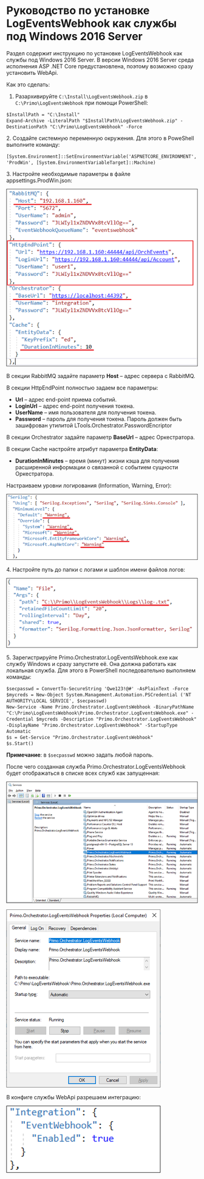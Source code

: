 # Руководство по установке LogEventsWebhook как службы под Windows 2016 Server
Раздел содержит инструкцию по установке LogEventsWebhook как службы под Windows 2016 Server. В версии Windows 2016 Server среда исполнения ASP .NET Core предустановлена, поэтому возможно сразу установить WebApi. 

Как это сделать:

1. Разархивируйте `C:\Install\LogEventsWebhook.zip` в` C:\Primo\LogEventsWebhook` при помощи PowerShell:
```
$InstallPath = "C:\Install"
Expand-Archive -LiteralPath "$InstallPath\LogEventsWebhook.zip" -DestinationPath "C:\Primo\LogEventsWebhook" -Force
```

2\. Создайте системную переменную окружения. Для этого в PoweShell выполните команду:
```
[System.Environment]::SetEnvironmentVariable('ASPNETCORE_ENVIRONMENT', 'ProdWin', [System.EnvironmentVariableTarget]::Machine)
```

3\. Настройте необходимые параметры в файле appsettings.ProdWin.json:

![](<../../../.gitbook/assets/install-webhooks-1.png>)

В секции RabbitMQ задайте параметр **Host** – адрес сервера с RabbitMQ.

В секции HttpEndPoint полностью задаем все параметры:
* **Url** – адрес end-point приема событий.
* **LoginUrl** – адрес end-point получения токена.
* **UserName** – имя пользователя для получения токена.
* **Password** – пароль для получения токена. Пароль должен быть зашифрован утилитой LTools.Orchestrator.PasswordEncriptor

В секции Orchestrator задайте параметр **BaseUrl** – адрес Оркестратора.

В секции Cache настройте атрибут параметра **EntityData**:
* **DurationInMinutes** – время (минут) жизни кэша для получения расширенной информации о связанной с событием сущности Оркестратора.

Настраиваем уровни логирования (Information, Warning, Error):

![](<../../../.gitbook/assets/install-webhooks-2.png>)

4\. Настройте путь до папки с логами и шаблон имени файлов логов:

![](<../../../.gitbook/assets/install-webhooks-3.png>)

5\. Зарегистрируйте Primo.Orchestrator.LogEventsWebhook.exe как службу Windows и сразу запустите её. Она должна работать как локальная служба. Для этого в PowerShell последовательно выполняем команды:
```
$secpasswd = ConvertTo-SecureString 'Qwe123!@#' -AsPlainText -Force 
$mycreds = New-Object System.Management.Automation.PSCredential ('NT AUTHORITY\LOCAL SERVICE', $secpasswd)  
New-Service -Name Primo.Orchestrator.LogEventsWebhook -BinaryPathName "C:\Primo\LogEventsWebhook\Primo.Orchestrator.LogEventsWebhook.exe" -Credential $mycreds -Description "Primo.Orchestrator.LogEventsWebhook" -DisplayName "Primo.Orchestrator.LogEventsWebhook" -StartupType Automatic 
$s = Get-Service "Primo.Orchestrator.LogEventsWebhook"
$s.Start()
```
**Примечание**: в `$secpasswd` можно задать любой пароль.

После чего созданная служба Primo.Orchestrator.LogEventsWebhook будет отображаться в списке всех служб как запущенная:

![](<../../../.gitbook/assets/install-webhooks-4.png>)

![](<../../../.gitbook/assets/install-webhooks-5.png>)

В конфиге службы WebApi разрешаем интеграцию:

![](<../../../.gitbook/assets/install-webhooks-6.png>)
